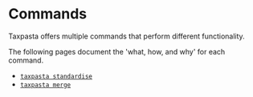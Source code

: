 # Commands

Taxpasta offers multiple commands that perform different functionality.

The following pages document the 'what, how, and why' for each command.

-   [`taxpasta standardise`](standardise.md)
-   [`taxpasta merge`](merge.md)
